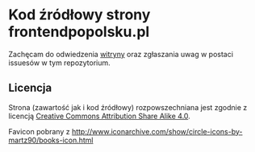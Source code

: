 # Kod źródłowy strony frontendpopolsku.pl

Zachęcam do odwiedzenia [witryny](https://frontendpopolsku.pl)  oraz zgłaszania uwag w postaci issuesów w tym repozytorium.

## Licencja

Strona (zawartość jak i kod źródłowy) rozpowszechniana jest zgodnie z licencją [Creative Commons Attribution Share Alike 4.0](https://github.com/ziolko/frontendpopolsku/blob/master/LICENSE).

Favicon pobrany z http://www.iconarchive.com/show/circle-icons-by-martz90/books-icon.html